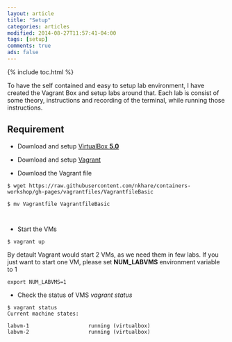 ```yaml
---
layout: article
title: "Setup"
categories: articles
modified: 2014-08-27T11:57:41-04:00
tags: [setup]
comments: true
ads: false
---
```


{% include toc.html %}

To have the self contained and easy to setup lab environment, I have created the Vagrant Box and setup labs around that. Each lab is consist of some theory, instructions and recording of the terminal, while running those instructions.  

## Requirement 

- Download and setup [VirtualBox **5.0**](https://www.virtualbox.org/wiki/Downloads)

- Download and setup [Vagrant](https://www.vagrantup.com/downloads.html)

- Download  the Vagrant file

```
$ wget https://raw.githubusercontent.com/nkhare/containers-workshop/gh-pages/vagrantfiles/VagrantfileBasic

$ mv Vagrantfile VagrantfileBasic

 
```

- Start the VMs

```
$ vagrant up
```

By detault Vagrant would start 2 VMs, as we need them in few labs. If you just want to start one
VM, please set **NUM_LABVMS** environment variable to 1

```
export NUM_LABVMS=1
```

- Check the status of VMS *vagrant status*

```
$ vagrant status
Current machine states:

labvm-1                   running (virtualbox)
labvm-2                   running (virtualbox)
```
